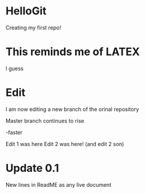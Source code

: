 # HelloGit

Creating my first repo!

# This reminds me of LATEX

I guess

# Edit 

I am now editing a new branch of the orinal repository

Master branch continues to rise

-faster

Edit 1 was here
Edit 2 was here! (and edit 2 son)

# Update 0.1

New lines in ReadME as any live document
